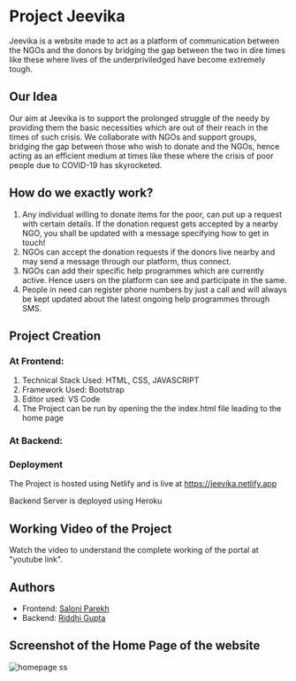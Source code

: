 
# Project Jeevika

Jeevika is a website made to act as a platform of communication between the NGOs and the donors by bridging the gap between the two in dire times like these where lives of the underpriviledged have become extremely tough. 

## Our Idea

Our aim at Jeevika is to support the prolonged struggle of the needy by providing them the basic necessities which are out of their reach in the times of such crisis. We collaborate with NGOs and support groups, bridging the gap between those who wish to donate and the NGOs, hence acting as an efficient medium at times like these where the crisis of poor people due to COVID-19 has skyrocketed.

## How do we exactly work?

1. Any individual willing to donate items for the poor, can put up a request with certain details. If the donation request gets accepted by a nearby NGO, you shall be updated with a message specifying how to get in touch!
2. NGOs can accept the donation requests if the donors live nearby and may send a message through our platform, thus connect.
3. NGOs can add their specific help programmes which are currently active. Hence users on the platform can see and participate in the same.
4. People in need can register phone numbers by just a call and will always be kept updated about the latest ongoing help programmes through SMS.

## Project Creation

### At Frontend:

1. Technical Stack Used: HTML, CSS, JAVASCRIPT
2. Framework Used: Bootstrap
3. Editor used: VS Code
4. The Project can be run by opening the the index.html file leading to the home page


### At Backend: 



### Deployment

The Project is hosted using Netlify and is live at https://jeevika.netlify.app

Backend Server is deployed using Heroku

## Working Video of the Project

Watch the video to understand the complete working of the portal at "youtube link".

## Authors

* Frontend: [Saloni Parekh](http://github.com/saloni0104)
* Backend: [Riddhi Gupta](http://github.com/RiddhiGupta5)

## Screenshot of the Home Page of the website

![homepage ss](https://user-images.githubusercontent.com/48960420/82667668-ef599480-9c55-11ea-8893-49971a7064df.png)


